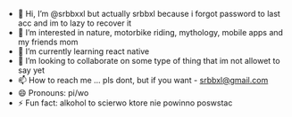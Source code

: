 - 👋 Hi, I’m @srbbxxl but actually srbbxl because i forgot password to last acc and im to lazy to recover it
- 👀 I’m interested in nature, motorbike riding, mythology, mobile apps and my friends mom
- 🌱 I’m currently learning react native
- 💞️ I’m looking to collaborate on some type of thing that im not allowet to say yet
- 📫 How to reach me ... pls dont, but if you want - srbbxl@gmail.com
- 😄 Pronouns: pi/wo
- ⚡ Fun fact: alkohol to scierwo ktore nie powinno poswstac

<!---
srbbxxl/srbbxxl is a ✨ special ✨ repository because its `README.md` (this file) appears on your GitHub profile.
You can click the Preview link to take a look at your changes.
--->
